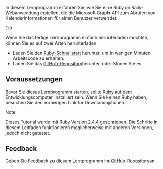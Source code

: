 <!-- markdownlint-disable MD002 MD041 -->

In diesem Lernprogramm erfahren Sie, wie Sie eine Ruby on Rails-Webanwendung erstellen, die die Microsoft Graph-API zum Abrufen von Kalenderinformationen für einen Benutzer verwendet.

> [!TIP]
> Wenn Sie das fertige Lernprogramm einfach herunterladen möchten, können Sie es auf zwei Arten herunterladen.
>
> - Laden Sie den [Ruby-Schnellstart](https://developer.microsoft.com/graph/quick-start?platform=option-ruby) herunter, um in wenigen Minuten Arbeitscode zu erhalten.
> - Laden Sie das [GitHub-Repository](https://github.com/microsoftgraph/msgraph-training-rubyrailsapp)herunter, oder Klonen Sie es.

## <a name="prerequisites"></a>Voraussetzungen

Bevor Sie dieses Lernprogramm starten, sollte [Ruby](https://www.ruby-lang.org/en/downloads/) auf dem Entwicklungscomputer installiert sein. Wenn Sie keinen Ruby haben, besuchen Sie den vorherigen Link für Downloadoptionen.

> [!NOTE]
> Dieses Tutorial wurde mit Ruby Version 2.4.4 geschrieben. Die Schritte in diesem Leitfaden funktionieren möglicherweise mit anderen Versionen, jedoch nicht getestet.

## <a name="feedback"></a>Feedback

Geben Sie Feedback zu diesem Lernprogramm im [GitHub-Repository](https://github.com/microsoftgraph/msgraph-training-rubyrailsapp)an.
